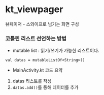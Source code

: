 # kt_viewpager
뷰페이저 - 스와이프로 넘기는 화면 구성  
### 코틀린 리스트 선언하는 방법
- mutable list : 읽기/쓰기가 가능한 리스트이다.
```
val datas = mutableListOf<String>()
```
- MainActivity.kt 코드 요약  
1. datas 리스트를 작성
2. ```datas.add()```를 통해 데이터를 추가

